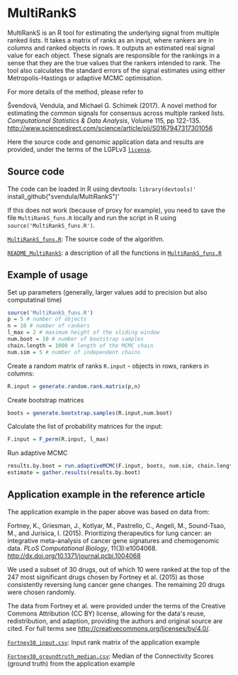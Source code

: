 # MultiRankS

MultiRankS is an R tool for estimating the underlying signal from multiple ranked lists. It takes a matrix of ranks as an input, where rankers are in columns and ranked objects in rows. It outputs an estimated real signal value for each object. These signals are responsible for the rankings in a sense that they are the true values that the rankers intended to rank. The tool also calculates the standard errors of the signal estimates using either Metropolis-Hastings or adaptive MCMC optimisation.

For more details of the method, please refer to

Švendová, Vendula, and Michael G. Schimek (2017). A novel method for estimating the common signals for consensus across multiple ranked lists. *Computational Statistics & Data Analysis*, Volume 115, pp 122-135.
http://www.sciencedirect.com/science/article/pii/S0167947317301056

Here the source code and genomic application data and results are provided, under the terms of the LGPLv3 [`license`](https://github.com/svendula/MultiRankS/blob/master/LICENSE).

## Source code
The code can be loaded in R using devtools:
`library(devtools)'
`install_github("svendula/MultiRankS")'

If this does not work (because of proxy for example), you need to save the file `MultiRankS_funs.R` locally and run the script in R using `source('MultiRankS_funs.R')`.

[`MultiRankS_funs.R`](https://github.com/svendula/MultiRankS/blob/master/MultiRankS_funs.R): The source code of the algorithm.

[`README_MultiRankS`](https://github.com/svendula/MultiRankS/blob/master/README_MultiRankS.md): a description of all the functions in [`MultiRankS_funs.R`](https://github.com/svendula/MultiRankS/blob/master/MultiRankS_funs.R)


## Example of usage
Set up parameters (generally, larger values add to precision but also computatinal time)
```r
source('MultiRankS_funs.R')
p = 5 # number of objects
n = 10 # number of rankers
l_max = 2 # maximum height of the sliding window 
num.boot = 10 # number of bootstrap samples 
chain.length = 1000 # length of the MCMC chain
num.sim = 5 # number of independent chains
```
Create a random matrix of ranks `R.input` - objects in rows, rankers in columns:
```r
R.input = generate.random.rank.matrix(p,n)
```
Create bootstrap matrices
```r
boots = generate.bootstrap.samples(R.input,num.boot)
```
Calculate the list of probability matrices for the input:
```r
F.input = F_perm(R.input, l_max) 
```
Run adaptive MCMC
```r
results.by.boot = run.adaptiveMCMC(F.input, boots, num.sim, chain.length)
estimate = gather.results(results.by.boot)
```

## Application example in the reference article

The application example in the paper above was based on data from:

Fortney, K., Griesman, J., Kotlyar, M., Pastrello, C., Angeli, M., Sound-Tsao, M., and Jurisica, I. (2015). Prioritizing therapeutics for lung cancer: an integrative meta-analysis of cancer gene signatures and chemogenomic data. *PLoS Computational Biology*, 11(3):e1004068. <http://dx.doi.org/10.1371/journal.pcbi.1004068>

We used a subset of 30 drugs, out of which 10 were ranked at the top of the 247 most significant drugs chosen by Fortney et al. (2015) as those consistently reversing lung cancer gene changes. The remaining 20 drugs were chosen randomly.

The data from Fortney et al. were provided under the terms of the Creative Commons Attribution (CC BY) license, allowing for the data's reuse, redistribution, and adaption, providing the authors and original source are cited. For full terms see <http://creativecommons.org/licenses/by/4.0/>.


[`Fortney30_input.csv`](https://github.com/svendula/MultiRankS/blob/master/Fortney30_input.csv): Input rank matrix of the application example

[`Fortney30_groundtruth_median.csv`](https://github.com/svendula/MultiRankS/blob/master/Fortney30_groundtruth_median.csv): Median of the Connectivity Scores (ground truth) from the application example






